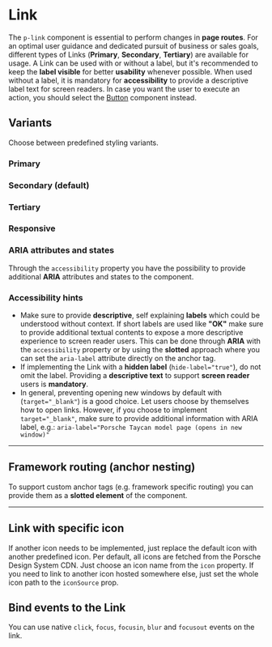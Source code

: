 # Link

The `p-link` component is essential to perform changes in **page routes**.
For an optimal user guidance and dedicated pursuit of business or sales goals, different types of Links (**Primary**, **Secondary**, **Tertiary**) are available for usage.
A Link can be used with or without a label, but it's recommended to keep the **label visible** for better **usability** whenever possible.
When used without a label, it is mandatory for **accessibility** to provide a descriptive label text for screen readers.
In case you want the user to execute an action, you should select the [Button](components/button) component instead.


## Variants

Choose between predefined styling variants.

### Primary

<Playground :markup="buttons('primary')" :config="config"></Playground>

### Secondary (default)

<Playground :markup="buttons()" :config="config"></Playground>

### Tertiary

<Playground :markup="buttons('tertiary')" :config="config"></Playground>

### Responsive

<Playground :markup="responsive" :config="config"></Playground>

### ARIA attributes and states

Through the `accessibility` property you have the possibility to provide additional **ARIA** attributes and states to the component.
<Playground :markup="accessibility" :config="config"></Playground>

### <p-icon name="accessibility" size="medium" color="notification-neutral" aria-hidden="true"></p-icon> Accessibility hints
* Make sure to provide **descriptive**, self explaining **labels** which could be understood without context. If short labels are used like **"OK"** make sure to provide additional textual contents to expose a more descriptive experience to screen reader users. This can be done through **ARIA** with the `accessibility` property or by using the **slotted** approach where you can set the `aria-label` attribute directly on the anchor tag.
* If implementing the Link with a **hidden label** (`hide-label="true"`), do not omit the label. Providing a **descriptive text** to support **screen reader** users is **mandatory**.
* In general, preventing opening new windows by default with (`target="_blank"`) is a good choice. Let users choose by themselves how to open links. However, if you choose to implement `target="_blank"`, make sure to provide additional information with ARIA label, e.g.: `aria-label="Porsche Taycan model page (opens in new window)"` 

---

## Framework routing (anchor nesting)

To support custom anchor tags (e.g. framework specific routing) you can provide them as a **slotted element** of the component.

<Playground :markup="routing" :config="config"></Playground>

---

## Link with specific icon
If another icon needs to be implemented, just replace the default icon with another predefined icon. Per default, all icons are fetched from the Porsche Design System CDN. Just choose an icon name from the `icon` property. If you need to link to another icon hosted somewhere else, just set the whole icon path to the `iconSource` prop.

<Playground :markup="icon" :config="config"></Playground>

## Bind events to the Link
You can use native `click`, `focus`, `focusin`, `blur` and `focusout` events on the link.

<Playground :markup="events" :config="config"></Playground>

<script lang="ts">
  import Vue from 'vue';
  import Component from 'vue-class-component';
  
  @Component
  export default class Code extends Vue {
    config = { themeable: true, spacing: 'inline' };
    
    buttons(value: string) {
      const attr = value ? ` variant="${value}"` : '';
      return `<p-link${attr} href="https://www.porsche.com">Some label</p-link>
<p-link${attr} href="https://www.porsche.com" hide-label="true">Some label</p-link>`;
    }

    responsive =
`<p-link variant="primary" href="https://www.porsche.com" hide-label="{ base: true, s: false }">Some label</p-link>
<p-link variant="secondary" href="https://www.porsche.com" hide-label="{ base: true, m: false }">Some label</p-link>
<p-link variant="tertiary" href="https://www.porsche.com" hide-label="{ base: true, l: false }">Some label</p-link>`;

    accessibility = 
`<p-link href="https://www.porsche.com" accessibility="{ 'aria-label': 'Some more descriptive label' }">Some label</p-link>`;

    routing =
`<p-link>
  <a href="https://www.porsche.com">Some label</a>
</p-link>`;

    icon =
`<p-link href="https://www.porsche.com" icon="phone">Some label</p-link>
<p-link href="https://www.porsche.com" icon-source="${require('./assets/icon-custom-kaixin.svg')}" hide-label="true">Some label</p-link>`;

    events =
`<p-link
  href="https://www.porsche.com"
  onclick="alert('click'); return false;"
  onfocus="console.log('focus')"
  onfocusin="console.log('focusin')"
  onblur="console.log('blur')"
  onfocusout="console.log('focusout')"
>Some label</p-link>`;
  }
</script>

<style scoped lang="scss">
  .example-link {
    display: inline-block;
    outline: none;
    text-decoration: none;
  }
</style>